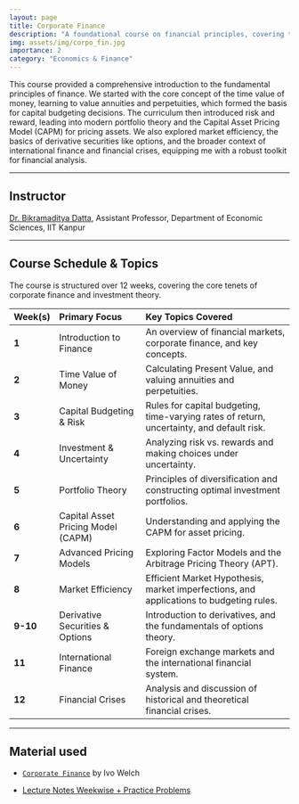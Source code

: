 ```yaml
---
layout: page
title: Corporate Finance
description: "A foundational course on financial principles, covering time value of money, capital budgeting, portfolio theory, asset pricing models, and an introduction to derivatives."
img: assets/img/corpo_fin.jpg
importance: 2
category: "Economics & Finance"
---
```


This course provided a comprehensive introduction to the fundamental principles of finance. We started with the core concept of the time value of money, learning to value annuities and perpetuities, which formed the basis for capital budgeting decisions. The curriculum then introduced risk and reward, leading into modern portfolio theory and the Capital Asset Pricing Model (CAPM) for pricing assets. We also explored market efficiency, the basics of derivative securities like options, and the broader context of international finance and financial crises, equipping me with a robust toolkit for financial analysis.

---

## Instructor

[Dr. Bikramaditya Datta](https://iitk.ac.in/new/bikramaditya-datta), Assistant Professor, Department of Economic Sciences, IIT Kanpur

---

## Course Schedule & Topics

The course is structured over 12 weeks, covering the core tenets of corporate finance and investment theory.

| Week(s)  | Primary Focus                      | Key Topics Covered                                                                        |
| :------- | :--------------------------------- | :---------------------------------------------------------------------------------------- |
| **1**    | Introduction to Finance            | An overview of financial markets, corporate finance, and key concepts.                    |
| **2**    | Time Value of Money                | Calculating Present Value, and valuing annuities and perpetuities.                        |
| **3**    | Capital Budgeting & Risk           | Rules for capital budgeting, time-varying rates of return, uncertainty, and default risk. |
| **4**    | Investment & Uncertainty           | Analyzing risk vs. rewards and making choices under uncertainty.                          |
| **5**    | Portfolio Theory                   | Principles of diversification and constructing optimal investment portfolios.             |
| **6**    | Capital Asset Pricing Model (CAPM) | Understanding and applying the CAPM for asset pricing.                                    |
| **7**    | Advanced Pricing Models            | Exploring Factor Models and the Arbitrage Pricing Theory (APT).                           |
| **8**    | Market Efficiency                  | Efficient Market Hypothesis, market imperfections, and applications to budgeting rules.   |
| **9-10** | Derivative Securities & Options    | Introduction to derivatives, and the fundamentals of options theory.                      |
| **11**   | International Finance              | Foreign exchange markets and the international financial system.                          |
| **12**   | Financial Crises                   | Analysis and discussion of historical and theoretical financial crises.                   |

---

## Material used

- [`Corporate Finance`](https://corpfin.ivo-welch.info/home/) by Ivo Welch

- [Lecture Notes Weekwise + Practice Problems](https://drive.google.com/drive/folders/1Yxk255zgPaRtE_XzeB-wN8yD7w89kDvv?usp=drive_link)
